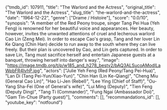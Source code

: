 {"tmdb_id": 107911, "title": "The Warlord and the Actress", "original_title": "The Warlord and the Actress", "slug_title": "the-warlord-and-the-actress", "date": "1964-12-22", "genre": ["Drame / Histoire"], "score": "0.0/10", "synopsis": "A member of the Red Peony troupe, singer Tang Pei Hua (Yeh Feng) is renowned for her beautiful voice and appearances. Her beauty, however, invites the unwanted attentions of cruel and lecherous warlord Cao Lin (Zeng Mei). In order to escape Cao's grasp, Tang and her lover Lin Ke Qiang (Chin Han) decide to run away to the south where they can live freely. But their plan is uncovered by Cao, and Lin gets captured. In order to save Lin, Tang must sacrifice herself and entertain Japanese guests at a banquet, throwing herself into danger's way.", "image": "https://image.tmdb.org/t/p/w185_and_h278_bestv2/bAQ3ALSucoAModILaWpbFR4IvhP.jpg", "actors": ["Julie Yeh Feng (Red Peony/Tang Pei-Hua)", "Lan Di (Tang Pei-Yun/Xiao-Yun)", "Chin Han (Lin Ke-Qiang)", "Cheng Miu (General Cao Lin)", "Hao Li-Jen (Rebel)", "Lee Ying (Chief of Staff)", "Ou-Yang Sha-Fei (One of General's wife)", "Lui Ming (Deputy)", "Tien Feng (Deputy Ding)", "Tang Ti (Commander)", "Fung Ngai (Ambassador Doi)", "Gam Tin-Chue (Party guest)"], "comments": [], "recommandations_id": [], "youtube_key": "notfound"}